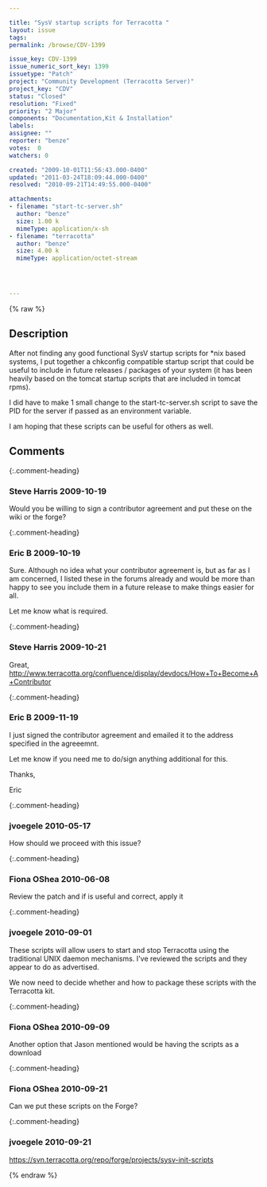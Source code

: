 ```yaml
---

title: "SysV startup scripts for Terracotta "
layout: issue
tags: 
permalink: /browse/CDV-1399

issue_key: CDV-1399
issue_numeric_sort_key: 1399
issuetype: "Patch"
project: "Community Development (Terracotta Server)"
project_key: "CDV"
status: "Closed"
resolution: "Fixed"
priority: "2 Major"
components: "Documentation,Kit & Installation"
labels: 
assignee: ""
reporter: "benze"
votes:  0
watchers: 0

created: "2009-10-01T11:56:43.000-0400"
updated: "2011-03-24T18:09:44.000-0400"
resolved: "2010-09-21T14:49:55.000-0400"

attachments:
- filename: "start-tc-server.sh"
  author: "benze"
  size: 1.00 k
  mimeType: application/x-sh
- filename: "terracotta"
  author: "benze"
  size: 4.00 k
  mimeType: application/octet-stream




---
```


{% raw %}

## Description

<div markdown="1" class="description">

After not finding any good functional SysV startup scripts for \*nix based systems, I put together a chkconfig compatible startup script that could be useful to include in future releases / packages of your system (it has been heavily based on the tomcat startup scripts that are included in tomcat rpms).

I did have to make 1 small change to the start-tc-server.sh script to save the PID for the server if passed as an environment variable.

I am hoping that these scripts can be useful for others as well.


</div>

## Comments


{:.comment-heading}
### **Steve Harris** <span class="date">2009-10-19</span>

<div markdown="1" class="comment">

Would you be willing to sign a contributor agreement and put these on the wiki or the forge?

</div>


{:.comment-heading}
### **Eric B** <span class="date">2009-10-19</span>

<div markdown="1" class="comment">

Sure.  Although no idea what your contributor agreement is, but as far as I am concerned, I listed these in the forums already and would be more than happy to see you include them in a future release to make things easier for all.

Let me know what is required.


</div>


{:.comment-heading}
### **Steve Harris** <span class="date">2009-10-21</span>

<div markdown="1" class="comment">

Great, 
http://www.terracotta.org/confluence/display/devdocs/How+To+Become+A+Contributor

</div>


{:.comment-heading}
### **Eric B** <span class="date">2009-11-19</span>

<div markdown="1" class="comment">

I just signed the contributor agreement and emailed it to the address specified in the agreeemnt.

Let me know if you need me to do/sign anything additional for this.

Thanks,

Eric


</div>


{:.comment-heading}
### **jvoegele** <span class="date">2010-05-17</span>

<div markdown="1" class="comment">

How should we proceed with this issue?

</div>


{:.comment-heading}
### **Fiona OShea** <span class="date">2010-06-08</span>

<div markdown="1" class="comment">

Review the patch and if is useful and correct, apply it

</div>


{:.comment-heading}
### **jvoegele** <span class="date">2010-09-01</span>

<div markdown="1" class="comment">

These scripts will allow users to start and stop Terracotta using the traditional UNIX daemon mechanisms.  I've reviewed the scripts and they appear to do as advertised.

We now need to decide whether and how to package these scripts with the Terracotta kit.

</div>


{:.comment-heading}
### **Fiona OShea** <span class="date">2010-09-09</span>

<div markdown="1" class="comment">

Another option that Jason mentioned would be having the scripts as a download

</div>


{:.comment-heading}
### **Fiona OShea** <span class="date">2010-09-21</span>

<div markdown="1" class="comment">

Can we put these scripts on the Forge?

</div>


{:.comment-heading}
### **jvoegele** <span class="date">2010-09-21</span>

<div markdown="1" class="comment">

https://svn.terracotta.org/repo/forge/projects/sysv-init-scripts

</div>



{% endraw %}
